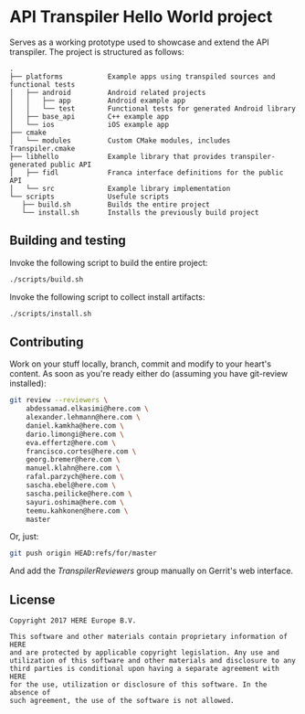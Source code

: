 # API Transpiler Hello World project
Serves as a working prototype used to showcase and extend the API transpiler.
The project is structured as follows:

    .
    ├── platforms           Example apps using transpiled sources and functional tests
    │   ├── android         Android related projects
    │   │   ├── app         Android example app
    │   │   └── test        Functional tests for generated Android library
    │   ├── base_api        C++ example app
    │   └── ios             iOS example app
    ├── cmake
    │   └── modules         Custom CMake modules, includes Transpiler.cmake
    ├── libhello            Example library that provides transpiler-generated public API
    │   ├── fidl            Franca interface definitions for the public API
    │   └── src             Example library implementation
    └── scripts             Usefule scripts
       ├── build.sh         Builds the entire project
       └── install.sh       Installs the previously build project


## Building and testing
Invoke the following script to build the entire project:

```bash
./scripts/build.sh
```
Invoke the following script to collect install artifacts:

```bash
./scripts/install.sh
```

## Contributing
Work on your stuff locally, branch, commit and modify to your heart's content.
As soon as you're ready either do (assuming you have git-review installed):

```bash
git review --reviewers \
    abdessamad.elkasimi@here.com \
    alexander.lehmann@here.com \
    daniel.kamkha@here.com \
    dario.limongi@here.com \
    eva.effertz@here.com \
    francisco.cortes@here.com \
    georg.bremer@here.com \
    manuel.klahn@here.com \
    rafal.parzych@here.com \
    sascha.ebel@here.com \
    sascha.peilicke@here.com \
    sayuri.oshima@here.com \
    teemu.kahkonen@here.com \
    master
```

Or, just:

```bash
git push origin HEAD:refs/for/master
```

And add the *TranspilerReviewers* group manually on Gerrit's web interface.


## License
    Copyright 2017 HERE Europe B.V.

    This software and other materials contain proprietary information of HERE
    and are protected by applicable copyright legislation. Any use and
    utilization of this software and other materials and disclosure to any
    third parties is conditional upon having a separate agreement with HERE
    for the use, utilization or disclosure of this software. In the absence of
    such agreement, the use of the software is not allowed.
